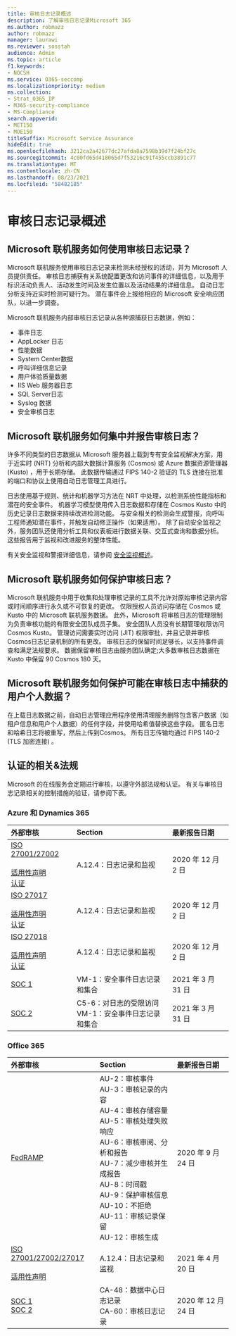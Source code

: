```yaml
---
title: 审核日志记录概述
description: 了解审核日志记录Microsoft 365
ms.author: robmazz
author: robmazz
manager: laurawi
ms.reviewer: sosstah
audience: Admin
ms.topic: article
f1.keywords:
- NOCSH
ms.service: O365-seccomp
ms.localizationpriority: medium
ms.collection:
- Strat_O365_IP
- M365-security-compliance
- MS-Compliance
search.appverid:
- MET150
- MOE150
titleSuffix: Microsoft Service Assurance
hideEdit: true
ms.openlocfilehash: 3212ca2a42677dc27afda8a7598b39d7f24bf27c
ms.sourcegitcommit: 4c00fd65d418065d7f53216c91f455ccb3891c77
ms.translationtype: MT
ms.contentlocale: zh-CN
ms.lasthandoff: 08/23/2021
ms.locfileid: "58482185"
---
```

# <a name="audit-logging-overview"></a>审核日志记录概述

## <a name="how-do-microsoft-online-services-employ-audit-logging"></a>Microsoft 联机服务如何使用审核日志记录？

Microsoft 联机服务使用审核日志记录来检测未经授权的活动，并为 Microsoft 人员提供责任。 审核日志捕获有关系统配置更改和访问事件的详细信息，以及用于标识活动负责人、活动发生时间及发生位置以及活动结果的详细信息。 自动日志分析支持近实时检测可疑行为。 潜在事件会上报给相应的 Microsoft 安全响应团队，以进一步调查。

Microsoft 联机服务内部审核日志记录从各种源捕获日志数据，例如：

- 事件日志
- AppLocker 日志
- 性能数据
- System Center数据
- 呼叫详细信息记录
- 用户体验质量数据
- IIS Web 服务器日志
- SQL Server日志
- Syslog 数据
- 安全审核日志

## <a name="how-do-microsoft-online-services-centralize-and-report-on-audit-logs"></a>Microsoft 联机服务如何集中并报告审核日志？

许多不同类型的日志数据从 Microsoft 服务器上载到专有安全监视解决方案，用于近实时 (NRT) 分析和内部大数据计算服务 (Cosmos) 或 Azure 数据资源管理器 (Kusto) ，用于长期存储。 此数据传输通过 FIPS 140-2 验证的 TLS 连接在批准的端口和协议上使用自动日志管理工具进行。

日志使用基于规则、统计和机器学习方法在 NRT 中处理，以检测系统性能指标和潜在的安全事件。 机器学习模型使用传入日志数据和存储在 Cosmos Kusto 中的历史记录日志数据来持续改进检测功能。 与安全相关的检测会生成警报，向呼叫工程师通知潜在事件，并触发自动修正操作（如果适用）。 除了自动安全监视之外，服务团队还使用分析工具和仪表板进行数据关联、交互式查询和数据分析。 这些报告用于监视和改进服务的整体性能。

有关安全监视和警报详细信息，请参阅 [安全监视概述](assurance-security-monitoring.md)。

## <a name="how-do-microsoft-online-services-protect-audit-logs"></a>Microsoft 联机服务如何保护审核日志？

Microsoft 联机服务中用于收集和处理审核记录的工具不允许对原始审核记录内容或时间顺序进行永久或不可恢复的更改。 仅限授权人员访问存储在 Cosmos 或 Kusto 中的 Microsoft 联机服务数据。 此外，Microsoft 将审核日志的管理限制为负责审核功能的有限安全团队成员子集。 安全团队人员没有长期管理权限访问 Cosmos Kusto。 管理访问需要实时访问 (JIT) 权限审批，并且记录并审核Cosmos日志记录机制的所有更改。 审核日志的保留时间足够长，以支持事件调查和满足法规要求。 数据保留审核日志由服务团队确定;大多数审核日志数据在 Kusto 中保留 90 Cosmos 180 天。

## <a name="how-do-microsoft-online-services-protect-user-personal-data-that-may-be-captured-in-audit-logs"></a>Microsoft 联机服务如何保护可能在审核日志中捕获的用户个人数据？

在上载日志数据之前，自动日志管理应用程序使用清理服务删除包含客户数据（如租户信息和用户个人数据）的任何字段，并使用哈希值替换这些字段。 匿名日志和哈希日志将被重写，然后上传到Cosmos。 所有日志传输均通过 FIPS 140-2 (TLS 加密连接) 。

## <a name="related-external-regulations--certifications"></a>认证的相关&法规

Microsoft 的在线服务会定期进行审核，以遵守外部法规和认证。 有关与审核日志记录相关的控制措施的验证，请参阅下表。

### <a name="azure-and-dynamics-365"></a>Azure 和 Dynamics 365

| **外部审核** | **Section** | **最新报告日期** |
|:--------------------|:------------|:-----------------------|
| [ISO 27001/27002](https://servicetrust.microsoft.com/ViewPage/MSComplianceGuideV3?command=Download&downloadType=Document&downloadId=e9116047-f327-430c-a83f-166b7e561ad6&tab=7027ead0-3d6b-11e9-b9e1-290b1eb4cdeb&docTab=7027ead0-3d6b-11e9-b9e1-290b1eb4cdeb_ISO_Reports) <br><br> [适用性声明](https://servicetrust.microsoft.com/ViewPage/MSComplianceGuideV3?command=Download&downloadType=Document&downloadId=00af6c3e-7f3e-4e0d-8b0e-79f45ef2cef1&tab=7027ead0-3d6b-11e9-b9e1-290b1eb4cdeb&docTab=7027ead0-3d6b-11e9-b9e1-290b1eb4cdeb_ISO_Reports) <br> [认证](https://servicetrust.microsoft.com/ViewPage/MSComplianceGuideV3?command=Download&downloadType=Document&downloadId=d7af5304-3a31-40e6-9abb-e26352305d41&tab=7027ead0-3d6b-11e9-b9e1-290b1eb4cdeb&docTab=7027ead0-3d6b-11e9-b9e1-290b1eb4cdeb_ISO_Reports) | A.12.4：日志记录和监视 | 2020 年 12 月 2 日 |
| [ISO 27017](https://servicetrust.microsoft.com/ViewPage/MSComplianceGuideV3?command=Download&downloadType=Document&downloadId=e9116047-f327-430c-a83f-166b7e561ad6&tab=7027ead0-3d6b-11e9-b9e1-290b1eb4cdeb&docTab=7027ead0-3d6b-11e9-b9e1-290b1eb4cdeb_ISO_Reports) <br><br> [适用性声明](https://servicetrust.microsoft.com/ViewPage/MSComplianceGuideV3?command=Download&downloadType=Document&downloadId=a3bca0ac-867d-4204-b66b-13665f5f1e8d&tab=7027ead0-3d6b-11e9-b9e1-290b1eb4cdeb&docTab=7027ead0-3d6b-11e9-b9e1-290b1eb4cdeb_ISO_Reports) <br> [认证](https://servicetrust.microsoft.com/ViewPage/MSComplianceGuideV3?command=Download&downloadType=Document&downloadId=25718a8a-f34d-41e1-a95a-c49246508787&tab=7027ead0-3d6b-11e9-b9e1-290b1eb4cdeb&docTab=7027ead0-3d6b-11e9-b9e1-290b1eb4cdeb_ISO_Reports) | A.12.4：日志记录和监视 | 2020 年 12 月 2 日 |
| [ISO 27018](https://servicetrust.microsoft.com/ViewPage/MSComplianceGuideV3?command=Download&downloadType=Document&downloadId=e9116047-f327-430c-a83f-166b7e561ad6&tab=7027ead0-3d6b-11e9-b9e1-290b1eb4cdeb&docTab=7027ead0-3d6b-11e9-b9e1-290b1eb4cdeb_ISO_Reports) <br><br> [适用性声明](https://servicetrust.microsoft.com/ViewPage/MSComplianceGuideV3?command=Download&downloadType=Document&downloadId=00af6c3e-7f3e-4e0d-8b0e-79f45ef2cef1&tab=7027ead0-3d6b-11e9-b9e1-290b1eb4cdeb&docTab=7027ead0-3d6b-11e9-b9e1-290b1eb4cdeb_ISO_Reports) <br> [认证](https://servicetrust.microsoft.com/ViewPage/MSComplianceGuideV3?command=Download&downloadType=Document&downloadId=56904fc3-0942-4ff5-9eef-7cabc751a25c&tab=7027ead0-3d6b-11e9-b9e1-290b1eb4cdeb&docTab=7027ead0-3d6b-11e9-b9e1-290b1eb4cdeb_ISO_Reports) | A.12.4：日志记录和监视 | 2020 年 12 月 2 日 |
| [SOC 1](https://servicetrust.microsoft.com/ViewPage/MSComplianceGuideV3?command=Download&downloadType=Document&downloadId=b8721ebd-af20-42fe-b22f-8332b0a19517&tab=7027ead0-3d6b-11e9-b9e1-290b1eb4cdeb&docTab=7027ead0-3d6b-11e9-b9e1-290b1eb4cdeb_SOC_%2F_SSAE_16_Reports) | VM-1：安全事件日志记录和集合 | 2021 年 3 月 31 日 |
| [SOC 2](https://servicetrust.microsoft.com/ViewPage/MSComplianceGuideV3?command=Download&downloadType=Document&downloadId=234a0f57-83c1-4afc-a586-a0e7a59592f7&tab=7027ead0-3d6b-11e9-b9e1-290b1eb4cdeb&docTab=7027ead0-3d6b-11e9-b9e1-290b1eb4cdeb_SOC_%2F_SSAE_16_Reports) | C5-6：对日志的受限访问 <br> VM-1：安全事件日志记录和集合 | 2021 年 3 月 31 日 |

### <a name="office-365"></a>Office 365

| **外部审核** | **Section** | **最新报告日期** |
|:--------------------|:------------|:-----------------------|
| [FedRAMP](https://compliance.microsoft.com/compliancemanager) | AU-2：审核事件 <br> AU-3：审核记录的内容 <br> AU-4：审核存储容量 <br> AU-5：审核处理失败响应 <br> AU-6：审核审阅、分析和报告 <br> AU-7：减少审核并生成报告 <br> AU-8：时间戳 <br> AU-9：保护审核信息  <br> AU-10：不拒绝 <br> AU-11：审核记录保留 <br> AU-12：审核生成  | 2020 年 9 月 24 日 |
| [ISO 27001/27002/27017](https://servicetrust.microsoft.com/ViewPage/MSComplianceGuideV3?command=Download&downloadType=Document&downloadId=8d625374-4f2d-49f8-9d37-a4281ba98222&tab=7027ead0-3d6b-11e9-b9e1-290b1eb4cdeb&docTab=7027ead0-3d6b-11e9-b9e1-290b1eb4cdeb_ISO_Reports) <br><br> [适用性声明](https://servicetrust.microsoft.com/ViewPage/MSComplianceGuideV3?command=Download&downloadType=Document&downloadId=c0df4ce8-c77e-4183-84eb-c8688470d8b1&tab=7027ead0-3d6b-11e9-b9e1-290b1eb4cdeb&docTab=7027ead0-3d6b-11e9-b9e1-290b1eb4cdeb_ISO_Reports) | A.12.4：日志记录和监视 | 2021 年 4 月 20 日 |
| [SOC 1](https://servicetrust.microsoft.com/ViewPage/MSComplianceGuideV3?command=Download&downloadType=Document&downloadId=90df3f9c-3aaf-4dbf-99d0-ca9f2991721b&tab=7027ead0-3d6b-11e9-b9e1-290b1eb4cdeb&docTab=7027ead0-3d6b-11e9-b9e1-290b1eb4cdeb_SOC_%2F_SSAE_16_Reports) <br> [SOC 2](https://servicetrust.microsoft.com/ViewPage/MSComplianceGuideV3?command=Download&downloadType=Document&downloadId=a73c1738-7892-42b7-acd3-87b6371c53f6&tab=7027ead0-3d6b-11e9-b9e1-290b1eb4cdeb&docTab=7027ead0-3d6b-11e9-b9e1-290b1eb4cdeb_SOC_%2F_SSAE_16_Reports) | CA-48：数据中心日志记录 <br> CA-60：审核日志记录 | 2020 年 12 月 24 日 |